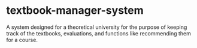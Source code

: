 # textbook-manager-system
A system designed for a theoretical university for the purpose of keeping track of the textbooks, evaluations, and functions like recommending them for a course.
